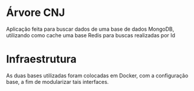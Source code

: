 # Árvore CNJ
Aplicação feita para buscar dados de uma base de dados MongoDB, utilizando como cache uma base Redis para buscas realizadas por Id

# Infraestrutura
As duas bases utilizadas foram colocadas em Docker, com a configuração base, a fim de modularizar tais interfaces.
